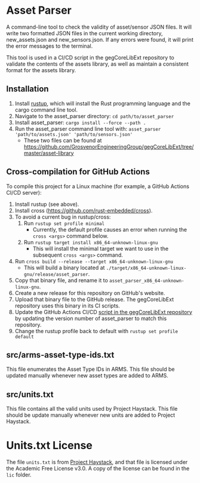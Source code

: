 # Asset Parser

A command-line tool to check the validity of asset/sensor JSON files. It will
write two formatted JSON files in the current working directory,
new_assets.json and new_sensors.json. If any errors were found, it will print
the error messages to the terminal.

This tool is used in a CI/CD script in the gegCoreLibExt repository to
validate the contents of the assets library, as well as maintain
a consistent format for the assets library.

## Installation
1. Install [rustup](https://rustup.rs), which will install the Rust programming language and the cargo command line tool.
1. Navigate to the asset_parser directory: `cd path/to/asset_parser`
1. Install asset_parser: `cargo install --force --path .`
1. Run the asset_parser command line tool with: `asset_parser 'path/to/assets.json' 'path/to/sensors.json'`
    * These two files can be found at https://github.com/GrosvenorEngineeringGroup/gegCoreLibExt/tree/master/asset-library

## Cross-compilation for GitHub Actions
To compile this project for a Linux machine (for example, a GitHub Actions CI/CD server):
1. Install rustup (see above).
1. Install cross (https://github.com/rust-embedded/cross).
1. To avoid a current bug in rustup/cross:
    1. Run `rustup set profile minimal`
        * Currently, the default profile causes an error when running the `cross <args>` command below.
    1. Run `rustup target install x86_64-unknown-linux-gnu`
        * This will install the minimal target we want to use in the subsequent `cross <args>` command.
1. Run `cross build --release --target x86_64-unknown-linux-gnu`
    * This will build a binary located at `./target/x86_64-unknown-linux-gnu/release/asset_parser`.
1. Copy that binary file, and rename it to `asset_parser_x86_64-unknown-linux-gnu`.
1. Create a new release for this repository on GitHub's website.
1. Upload that binary file to the GitHub release. The gegCoreLibExt repository uses this binary in its CI scripts.
1. Update the GitHub Actions CI/CD [script in the gegCoreLibExt repository](https://github.com/GrosvenorEngineeringGroup/gegCoreLibExt/tree/master/.github/workflows) by updating the version number of asset_parser to match this repository.
1. Change the rustup profile back to default with `rustup set profile default`

## src/arms-asset-type-ids.txt
This file enumerates the Asset Type IDs in ARMS. This file should be updated manually whenever new asset types are added to ARMS.

## src/units.txt
This file contains all the valid units used by Project Haystack. This file should be update manually whenever new units are added to Project Haystack.

# Units.txt License
The file `units.txt` is from [Project Haystack](https://project-haystack.org/download/units.txt),
and that file is licensed under
the Academic Free License v3.0. A copy of the license can be found in
the `lic` folder.
